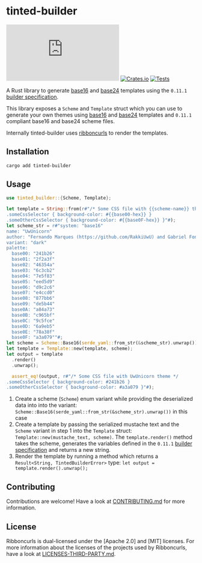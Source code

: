 # tinted-builder

[![Matrix Chat](https://img.shields.io/matrix/tinted-theming:matrix.org)](https://matrix.to/#/#tinted-theming:matrix.org)
[![Crates.io](https://img.shields.io/crates/v/tinted-builder.svg)](https://crates.io/crates/tinted-builder)
[![Tests](https://github.com/tinted-theming/tinted-builder-rust/actions/workflows/ci.yml/badge.svg)](https://github.com/tinted-theming/tinted-builder-rust/actions/workflows/ci.yml)

A Rust library to generate [base16] and [base24] templates using the
`0.11.1` [builder specification].

This library exposes a `Scheme` and `Template` struct which you can use
to generate your own themes using [base16] and [base24] templates and
`0.11.1` compliant base16 and base24 scheme files.

Internally tinted-builder uses [ribboncurls] to render the templates.

## Installation

```sh
cargo add tinted-builder
```

## Usage

```rust
use tinted_builder::{Scheme, Template};

let template = String::from(r#"/* Some CSS file with {{scheme-name}} theme */
.someCssSelector { background-color: #{{base00-hex}} }
.someOtherCssSelector { background-color: #{{base0F-hex}} }"#);
let scheme_str = r#"system: "base16"
name: "UwUnicorn"
author: "Fernando Marques (https://github.com/RakkiUwU) and Gabriel Fontes (https://github.com/Misterio77)"
variant: "dark"
palette:
  base00: "241b26"
  base01: "2f2a3f"
  base02: "46354a"
  base03: "6c3cb2"
  base04: "7e5f83"
  base05: "eed5d9"
  base06: "d9c2c6"
  base07: "e4ccd0"
  base08: "877bb6"
  base09: "de5b44"
  base0A: "a84a73"
  base0B: "c965bf"
  base0C: "9c5fce"
  base0D: "6a9eb5"
  base0E: "78a38f"
  base0F: "a3a079""#;
let scheme = Scheme::Base16(serde_yaml::from_str(&scheme_str).unwrap());
let template = Template::new(template, scheme);
let output = template
  .render()
  .unwrap();

  assert_eq!(output, r#"/* Some CSS file with UwUnicorn theme */
.someCssSelector { background-color: #241b26 }
.someOtherCssSelector { background-color: #a3a079 }"#);
```

1. Create a scheme (`Scheme`) enum variant while providing the
   deserialized data into into the variant:
   `Scheme::Base16(serde_yaml::from_str(&scheme_str).unwrap())` in this
   case
2. Create a template by passing the serialized mustache text and the
   `Scheme` variant in step 1 into the `Template` struct:
   `Template::new(mustache_text, scheme)`. The `template.render()`
   method takes the scheme, generates the variables defined in the 
   `0.11.1` [builder specification] and returns a new string.
3. Render the template by running a method which returns a
   `Result<String, TintedBuilderError>` type: 
   `let output = template.render().unwrap();`

## Contributing

Contributions are welcome! Have a look at [CONTRIBUTING.md] for more
information.

## License

Ribboncurls is dual-licensed under the [Apache 2.0] and [MIT] licenses.
For more information about the licenses of the projects used by
Ribboncurls, have a look at [LICENSES-THIRD-PARTY.md].

[latest schemes repository]: https://github.com/tinted-theming/schemes
[home repository]: https://github.com/tinted-theming/home
[builder specification]: https://github.com/tinted-theming/home/blob/main/builder.md
[base16]: https://github.com/tinted-theming/home/blob/main/styling.md
[base24]: https://github.com/tinted-theming/base24/blob/master/styling.md
[ribboncurls]: https://github.com/tinted-theming/ribboncurls
[builder specification]: https://github.com/tinted-theming/home/blob/main/builder.md
[LICENSE]: LICENSE
[LICENSES-THIRD-PARTY.md]: LICENSES-THIRD-PARTY.md
[CONTRIBUTING.md]: CONTRIBUTING.md
[repository releases]: https://github.com/tinted-theming/tinted-builder-rust/releases/latest
